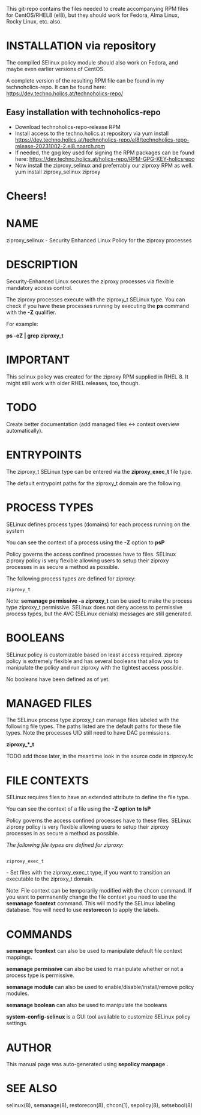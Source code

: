 This git-repo contains the files needed to create accompanying RPM files for CentOS/RHEL8 (el8), but they should work for Fedora, Alma Linux, Rocky Linux, etc. also.


# INSTALLATION via repository
The compiled SElinux policy module should also work on Fedora, and maybe even earlier versions of CentOS.

A complete version of the resulting RPM file can be found in my technoholics-repo.
It can be found here: https://dev.techno.holics.at/technoholics-repo/

## Easy installation with technoholics-repo
* Download technoholics-repo-release RPM
* Install access to the techno.holics.at repository via
yum install https://dev.techno.holics.at/technoholics-repo/el8/technoholics-repo-release-20231002-2.el8.noarch.rpm
* If needed, the gpg key used for signing the RPM packages can be found here: https://dev.techno.holics.at/holics-repo/RPM-GPG-KEY-holicsrepo
* Now install the ziproxy_selinux and preferrably our ziproxy RPM as well.
yum install ziproxy_selinux ziproxy

# Cheers!


# NAME

ziproxy\_selinux - Security Enhanced Linux Policy for the ziproxy processes

# DESCRIPTION

Security-Enhanced Linux secures the ziproxy processes via flexible
mandatory access control.

The ziproxy processes execute with the ziproxy\_t SELinux type. You
can check if you have these processes running by executing the **ps**
command with the **-Z** qualifier.

For example:

**ps -eZ | grep ziproxy\_t**

# IMPORTANT

This selinux policy was created for the ziproxy RPM supplied in RHEL 8.
It might still work with older RHEL releases, too, though.

# TODO

Create better documentation (add managed files \<-\> context overview
automatically).

# ENTRYPOINTS

The ziproxy\_t SELinux type can be entered via the
**ziproxy\_exec\_t** file type.

The default entrypoint paths for the ziproxy\_t domain are the
following:

# PROCESS TYPES

SELinux defines process types (domains) for each process running on the
system

You can see the context of a process using the **-Z** option to **psP**

Policy governs the access confined processes have to files. SELinux
ziproxy policy is very flexible allowing users to setup their
ziproxy processes in as secure a method as possible.

The following process types are defined for ziproxy:

    ziproxy_t

Note: **semanage permissive -a ziproxy\_t** can be used to make the
process type ziproxy\_t permissive. SELinux does not deny access to
permissive process types, but the AVC (SELinux denials) messages are
still generated.

# BOOLEANS

SELinux policy is customizable based on least access required. ziproxy
policy is extremely flexible and has several booleans that allow you to
manipulate the policy and run ziproxy with the tightest access
possible.

No booleans have been defined as of yet.

# MANAGED FILES

The SELinux process type ziproxy\_t can manage files labeled with the
following file types. The paths listed are the default paths for these
file types. Note the processes UID still need to have DAC permissions.

  
**ziproxy\_\*\_t**

TODO add those later, in the meantime look in the source code in ziproxy.fc

# FILE CONTEXTS

SELinux requires files to have an extended attribute to define the file
type.

You can see the context of a file using the **-Z option to lsP**

Policy governs the access confined processes have to these files.
SELinux ziproxy policy is very flexible allowing users to setup their
ziproxy processes in as secure a method as possible.

*The following file types are defined for ziproxy:*

``` 

ziproxy_exec_t
```

\- Set files with the ziproxy\_exec\_t type, if you want to transition
an executable to the ziproxy\_t domain.

Note: File context can be temporarily modified with the chcon command.
If you want to permanently change the file context you need to use the
**semanage fcontext** command. This will modify the SELinux labeling
database. You will need to use **restorecon** to apply the labels.

# COMMANDS

**semanage fcontext** can also be used to manipulate default file
context mappings.

**semanage permissive** can also be used to manipulate whether or not a
process type is permissive.

**semanage module** can also be used to enable/disable/install/remove
policy modules.

**semanage boolean** can also be used to manipulate the booleans

**system-config-selinux** is a GUI tool available to customize SELinux
policy settings.

# AUTHOR

This manual page was auto-generated using **sepolicy manpage .**

# SEE ALSO

selinux(8), semanage(8), restorecon(8), chcon(1), sepolicy(8),
setsebool(8)

